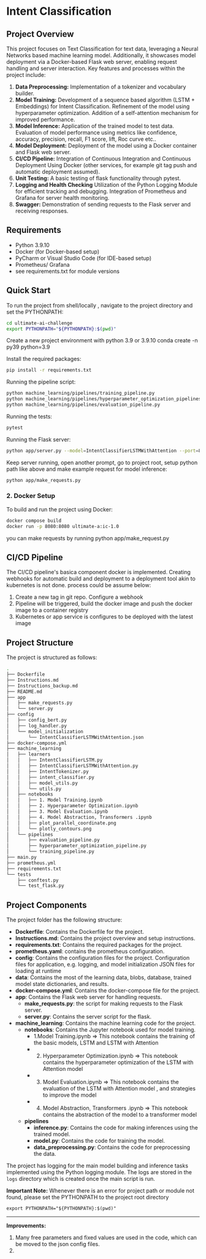 # Intent Classification

## Project Overview
This project focuses on Text Classification for text data, leveraging a Neural Networks based machine learning model. Additionally, it showcases model deployment via a Docker-based Flask web server, enabling request handling and server interaction. 
Key features and processes within the project include:

1. **Data Preprocessing:** Implementation of a tokenizer and vocabulary builder.
2. **Model Training:** Development of a sequence based algorithm (LSTM + Embeddings) for Intent Classification. Refinement of the model using hyperparameter optimization. Addition of a self-attention mechanism for improved performance.
3. **Model Inference:** Application of the trained model to test data. Evaluation of model performance using metrics like confidence, accuracy, precision, recall, F1 score, lift, Roc curve etc..
4. **Model Deployment:** Deployment of the model using a Docker container and Flask web server.
5. **CI/CD Pipeline:** Integration of Continuous Integration and Continuous Deployment Using Docker (other services, for example git tag push and automatic deployment assumed).
6. **Unit Testing:** A basic testing of flask functionality through pytest.
7. **Logging and Health Checking** Utilization of the Python Logging Module for efficient tracking and debugging. Integration of Prometheus and Grafana for server health monitoring.
8. **Swagger:** Demonstration of sending requests to the Flask server and receiving responses.


## Requirements
- Python 3.9.10
- Docker (for Docker-based setup)
- PyCharm or Visual Studio Code (for IDE-based setup)
- Prometheus/ Grafana
- see requirements.txt for module versions

## Quick Start

To run the project from shell/locally , navigate to the project directory and set the PYTHONPATH:
```bash
cd ultimate-ai-challenge
export PYTHONPATH="${PYTHONPATH}:$(pwd)"
```

Create a new project environment with python 3.9 or 3.9.10
conda create -n py39 python=3.9

Install the required packages:

```bash
pip install -r requirements.txt
```

Running the pipeline script:
```bash
python machine_learning/pipelines/training_pipeline.py
python machine_learning/pipelines/hyperparameter_optimization_pipelines.py
python machine_learning/pipelines/evaluation_pipeline.py
```

Running the tests:
```bash
pytest
```

Running the Flask server:
```bash
python app/server.py --model=IntentClassifierLSTMWithAttention --port=8080
```
Keep server running, open another prompt, go to project root, setup python path like above and make example request for model inference:
```bash
python app/make_requests.py
```

### 2. Docker Setup
To build and run the project using Docker:
```bash
docker compose build
docker run -p 8080:8080 ultimate-a:ic-1.0
```

you can make requests by running python app/make_request.py

## CI/CD Pipeline
The CI/CD pipeline's basica component docker is implemented. Creating webhooks for automatic build and deployment to a deployment tool akin to kubernetes is not done. 
process could be assume below:
1. Create a new tag in git repo. Configure a webhook
2. Pipeline will be triggered, build the docker image and push the docker image to a container registry
3. Kubernetes or app service is configures to be deployed with the latest image



## Project Structure
The project is structured as follows:
```bash
.
├── Dockerfile
├── Instructions.md
├── Instructions_backup.md
├── README.md
├── app
│   ├── make_requests.py
│   └── server.py
├── config
│   ├── config_bert.py
│   ├── log_handler.py
│   └── model_initialization
│       └── IntentClassifierLSTMWithAttention.json
├── docker-compose.yml
├── machine_learning
│   ├── learners
│   │   ├── IntentClassifierLSTM.py
│   │   ├── IntentClassifierLSTMWithAttention.py
│   │   ├── IntentTokenizer.py
│   │   ├── intent_classifier.py
│   │   ├── model_utils.py
│   │   └── utils.py
│   ├── notebooks
│   │   ├── 1. Model Training.ipynb
│   │   ├── 2. Hyperparameter Optimization.ipynb
│   │   ├── 3. Model Evaluation.ipynb
│   │   ├── 4. Model Abstraction, Transformers .ipynb
│   │   ├── plot_parallel_coordinate.png
│   │   └── plotly_contours.png
│   └── pipelines
│       ├── evaluation_pipeline.py
│       ├── hyperparameter_optimization_pipeline.py
│       └── training_pipeline.py
├── main.py
├── prometheus.yml
├── requirements.txt
└── tests
    ├── conftest.py
    └── test_flask.py
```
## Project Components

The project folder has the following structure:
- **Dockerfile**: Contains the Dockerfile for the project.
- **Instructions.md**: Contains the project overview and setup instructions.
- **requirements.txt**: Contains the required packages for the project.
- **prometheus.yaml**: contains the prometheus configuration.
- **config**: Contains the configuration files for the project. Configuration files for application, e.g. logging, and model initialization JSON files for loading at runtime
- **data**: Contains the most of the learning data, blobs, database, trained model state dictionaries, and results.
- **docker-compose.yml**: Contains the docker-compose file for the project.
- **app**: Contains the Flask web server for handling requests.
  - **make_requests.py**: the script for making requests to the Flask server.
  - **server.py**: Contains the server script for the flask.
- **machine_learning**: Contains the machine learning code for the project.
  - **notebooks**: Contains the Jupyter notebook used for model training.
    - 1.Model Training.ipynb => This notebook contains the training of the basic models, LSTM and LSTM with Attention
    - 2. Hyperparameter Optimization.ipynb => This notebook contains the hyperparameter optimization of the LSTM with Attention model 
    - 3. Model Evaluation.ipynb => This notebook contains the evaluation of the LSTM with Attention model , and strategies to improve the model 
    - 4. Model Abstraction, Transformers .ipynb => This notebook contains the abstraction of the model to a transformer model 
  - **pipelines**
    - **inference.py**: Contains the code for making inferences using the trained model.
    - **model.py**: Contains the code for training the model.
    - **data_preprocessing.py**: Contains the code for preprocessing the data.


The project has logging for the main model building and inference tasks implemented using the Python logging module. The logs are stored in the `logs` directory which is created once the main script is run.


**Important Note:**
Whenever there is an error for project path or module not found, please set the PYTHONPATH to the project root directory
```
export PYTHONPATH="${PYTHONPATH}:$(pwd)"
```
***

**Improvements:**
1. Many free parameters and fixed values are used in the code, which can be moved to the json config files.
2. 